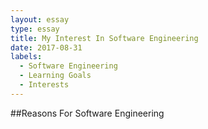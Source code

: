 ```yaml
---
layout: essay
type: essay
title: My Interest In Software Engineering
date: 2017-08-31
labels:
  - Software Engineering
  - Learning Goals
  - Interests
---
```


##Reasons For Software Engineering

